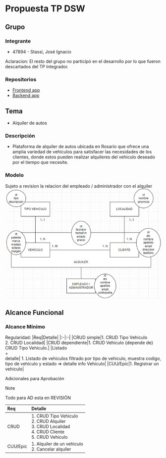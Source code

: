 # Propuesta TP DSW

## Grupo
### Integrante
* 47894 - Stassi, José Ignacio

Aclaracion: El resto del grupo no participó en el desarrollo por lo que fueron descartados del TP Integrador.

### Repositorios
* [Frontend app](https://github.com/TP-Desarrollo/Frontend-tp-DSW)
* [Backend app](https://github.com/TP-Desarrollo/Backend-tp-DSW)

## Tema
* Alquiler de autos
  
### Descripción
* Plataforma de alquiler de autos ubicada en Rosario que ofrece una amplia variedad de vehículos para satisfacer las necesidades de los clientes, donde estos pueden realizar alquileres del vehiculo deseado por el tiempo que necesite.

### Modelo
Sujeto a revision la relacion del empleado / administrador con el alquiler
![modelo](./model.png)

[Imagen del modelo: https://drive.google.com/file/d/1YAH6TvcWhzhRybeVuIafzx-yVvWhy0Pw/view?usp=drive_link]: #

## Alcance Funcional 

### Alcance Mínimo

Regularidad:
|Req|Detalle|
|:-|:-|
|CRUD simple|1. CRUD Tipo Vehiculo<br>2. CRUD Localidad|
|CRUD dependiente|1. CRUD Vehiculo {depende de} CRUD Tipo Vehiculo.|
|Listado<br>+<br>detalle| 1. Listado de vehiculos filtrado por tipo de vehiculo, muestra codigo, tipo de vehiculo y estado => detalle info Vehiculo|
|CUU/Epic|1. Registrar un vehiculo|

Adicionales para Aprobación

> [!NOTE]
> Todo para AD esta en REVISIÓN

|Req|Detalle|
|:-|:-|
|CRUD |1. CRUD Tipo Vehiculo<br>2. CRUD Alquiler<br>3. CRUD Localidad<br>4. CRUD Cliente<br>5. CRUD Vehiculo<br>|
|CUU/Epic|1. Alquiler de un vehiculo<br>2. Cancelar alquiler|
